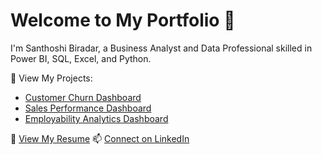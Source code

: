 # Welcome to My Portfolio 👋

I'm Santhoshi Biradar, a Business Analyst and Data Professional skilled in Power BI, SQL, Excel, and Python.

🔹 View My Projects:
- [Customer Churn Dashboard](./projects/customer-churn/README.md)
- [Sales Performance Dashboard](./projects/sales-performance/README.md)
- [Employability Analytics Dashboard](./projects/employability-analytics/README.md)

📄 [View My Resume](./resume/Ibrahim_Syed_Resume.pdf)
📫 [Connect on LinkedIn](https://linkedin.com/in/yourprofile)
